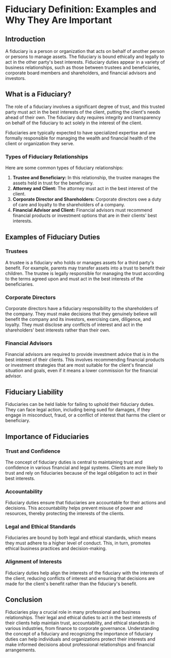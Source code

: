 # Fiduciary Definition: Examples and Why They Are Important

## Introduction

A fiduciary is a person or organization that acts on behalf of another person or persons to manage assets. The fiduciary is bound ethically and legally to act in the other party's best interests. Fiduciary duties appear in a variety of business relationships, such as those between trustees and beneficiaries, corporate board members and shareholders, and financial advisors and investors.

## What is a Fiduciary?

The role of a fiduciary involves a significant degree of trust, and this trusted party must act in the best interests of the client, putting the client's needs ahead of their own. The fiduciary duty requires integrity and transparency on behalf of the fiduciary to act solely in the interest of the client.

Fiduciaries are typically expected to have specialized expertise and are formally responsible for managing the wealth and financial health of the client or organization they serve. 

### Types of Fiduciary Relationships

Here are some common types of fiduciary relationships:

1. **Trustee and Beneficiary:** In this relationship, the trustee manages the assets held in trust for the beneficiary.
2. **Attorney and Client:** The attorney must act in the best interest of the client.
3. **Corporate Director and Shareholders:** Corporate directors owe a duty of care and loyalty to the shareholders of a company.
4. **Financial Advisor and Client:** Financial advisors must recommend financial products or investment options that are in their clients' best interests.

## Examples of Fiduciary Duties

### Trustees

A trustee is a fiduciary who holds or manages assets for a third party's benefit. For example, parents may transfer assets into a trust to benefit their children. The trustee is legally responsible for managing the trust according to the terms agreed upon and must act in the best interests of the beneficiaries.

### Corporate Directors

Corporate directors have a fiduciary responsibility to the shareholders of the company. They must make decisions that they genuinely believe will benefit the company and its investors, exercising care, diligence, and loyalty. They must disclose any conflicts of interest and act in the shareholders' best interests rather than their own.

### Financial Advisors

Financial advisors are required to provide investment advice that is in the best interest of their clients. This involves recommending financial products or investment strategies that are most suitable for the client's financial situation and goals, even if it means a lower commission for the financial advisor.

## Fiduciary Liability

Fiduciaries can be held liable for failing to uphold their fiduciary duties. They can face legal action, including being sued for damages, if they engage in misconduct, fraud, or a conflict of interest that harms the client or beneficiary.

## Importance of Fiduciaries

### Trust and Confidence

The concept of fiduciary duties is central to maintaining trust and confidence in various financial and legal systems. Clients are more likely to trust and rely on fiduciaries because of the legal obligation to act in their best interests.

### Accountability

Fiduciary duties ensure that fiduciaries are accountable for their actions and decisions. This accountability helps prevent misuse of power and resources, thereby protecting the interests of the clients.

### Legal and Ethical Standards

Fiduciaries are bound by both legal and ethical standards, which means they must adhere to a higher level of conduct. This, in turn, promotes ethical business practices and decision-making.

### Alignment of Interests

Fiduciary duties help align the interests of the fiduciary with the interests of the client, reducing conflicts of interest and ensuring that decisions are made for the client's benefit rather than the fiduciary's benefit.

## Conclusion

Fiduciaries play a crucial role in many professional and business relationships. Their legal and ethical duties to act in the best interests of their clients help maintain trust, accountability, and ethical standards in various industries, from finance to corporate governance. Understanding the concept of a fiduciary and recognizing the importance of fiduciary duties can help individuals and organizations protect their interests and make informed decisions about professional relationships and financial arrangements.